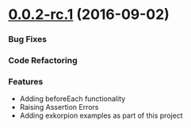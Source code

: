 <a name="0.0.1-rc.2"></a>
# [0.0.2-rc.1](https://github.com/wesovilabs/exkorpion/compare/0.0.1...0.0.2-rc.1) (2016-09-02)


### Bug Fixes


### Code Refactoring


### Features
	
- Adding beforeEach functionality
- Raising Assertion Errors
- Adding exkorpion examples as part of this project
